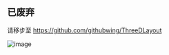 ## 已废弃 

请移步至 https://github.com/githubwing/ThreeDLayout

![image](https://github.com/githubwing/compassView/raw/master/perview.gif)
